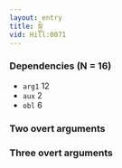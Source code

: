 ```yaml
---
layout: entry
title: སྐྱེ་
vid: Hill:0071
---
```

### Dependencies (N = 16)
* `arg1` 12
* `aux` 2
* `obl` 6


### Two overt arguments


### Three overt arguments
